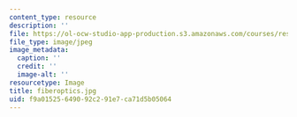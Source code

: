 ```yaml
---
content_type: resource
description: ''
file: https://ol-ocw-studio-app-production.s3.amazonaws.com/courses/res-6-005-understanding-lasers-and-fiberoptics-spring-2008/f9a01525649092c291e7ca71d5b05064_fiberoptics.jpg
file_type: image/jpeg
image_metadata:
  caption: ''
  credit: ''
  image-alt: ''
resourcetype: Image
title: fiberoptics.jpg
uid: f9a01525-6490-92c2-91e7-ca71d5b05064
---
```

